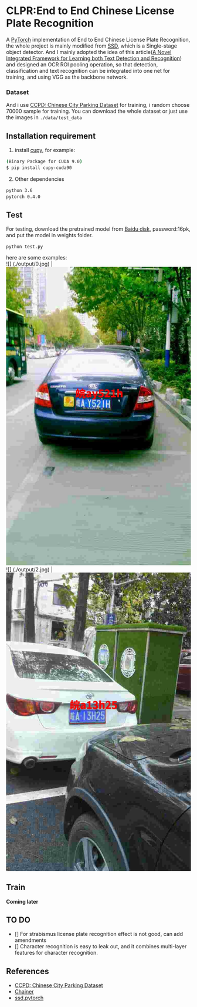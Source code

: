# CLPR:End to End Chinese License Plate Recognition
A [PyTorch](http://pytorch.org/) implementation of End to End Chinese License Plate Recognition, the whole project is mainly modified from [SSD](https://github.com/amdegroot/ssd.pytorch), which is a Single-stage object detector. And I mainly adopted the idea of this article([A Novel Integrated Framework for Learning both Text Detection and Recognition](https://arxiv.org/abs/1811.08611v1)) and designed an OCR ROI pooling operation, so that detection, classification and text recognition can be integrated into one net for training, and using VGG as the backbone network.

### Dataset
And i use [CCPD: Chinese City Parking Dataset](https://github.com/detectRecog/CCPD) for training, i random choose 70000 sample for training. You can download the whole dataset or just use the images in `./data/test_data`


## Installation requirement
1. install [cupy](https://github.com/cupy/cupy), for example:
```bash
(Binary Package for CUDA 9.0)
$ pip install cupy-cuda90
```

2. Other dependencies
```bash
python 3.6
pytorch 0.4.0
```

## Test
For testing, download the pretrained model from [Baidu disk](https://pan.baidu.com/s/1kxbXWjfOwoLgn1qaCSRQnw), password:16pk, and put the model in weights folder.
```
python test.py
```
here are some examples:  
![] (./output/0.jpg) | ![](./output/1.jpg)
![] (./output/2.jpg) | ![](./output/3.jpg)


## Train

**Coming later**  

## TO DO
- [] For strabismus license plate recognition effect is not good, can add amendments
- [] Character recognition is easy to leak out, and it combines multi-layer features for character recognition.


## References
- [CCPD: Chinese City Parking Dataset](https://github.com/detectRecog/CCPD)
- [Chainer](https://github.com/Hakuyume/chainer-ssd)
- [ssd.pytorch](https://github.com/amdegroot/ssd.pytorch)
